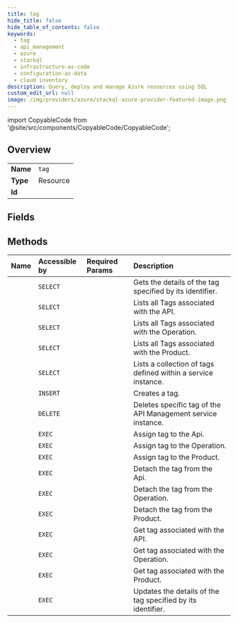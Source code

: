 ```yaml
---
title: tag
hide_title: false
hide_table_of_contents: false
keywords:
  - tag
  - api_management
  - azure    
  - stackql
  - infrastructure-as-code
  - configuration-as-data
  - cloud inventory
description: Query, deploy and manage Azure resources using SQL
custom_edit_url: null
image: /img/providers/azure/stackql-azure-provider-featured-image.png
---
```


import CopyableCode from '@site/src/components/CopyableCode/CopyableCode';




## Overview
<table><tbody>
<tr><td><b>Name</b></td><td><code>tag</code></td></tr>
<tr><td><b>Type</b></td><td>Resource</td></tr>
<tr><td><b>Id</b></td><td><CopyableCode code="azure.api_management.tag" /></td></tr>
</tbody></table>

## Fields
## Methods
| Name | Accessible by | Required Params | Description |
|:-----|:--------------|:----------------|:------------|
| <CopyableCode code="get" /> | `SELECT` | <CopyableCode code="resourceGroupName, serviceName, subscriptionId, tagId" /> | Gets the details of the tag specified by its identifier. |
| <CopyableCode code="list_by_api" /> | `SELECT` | <CopyableCode code="apiId, resourceGroupName, serviceName, subscriptionId" /> | Lists all Tags associated with the API. |
| <CopyableCode code="list_by_operation" /> | `SELECT` | <CopyableCode code="apiId, operationId, resourceGroupName, serviceName, subscriptionId" /> | Lists all Tags associated with the Operation. |
| <CopyableCode code="list_by_product" /> | `SELECT` | <CopyableCode code="productId, resourceGroupName, serviceName, subscriptionId" /> | Lists all Tags associated with the Product. |
| <CopyableCode code="list_by_service" /> | `SELECT` | <CopyableCode code="resourceGroupName, serviceName, subscriptionId" /> | Lists a collection of tags defined within a service instance. |
| <CopyableCode code="create_or_update" /> | `INSERT` | <CopyableCode code="resourceGroupName, serviceName, subscriptionId, tagId" /> | Creates a tag. |
| <CopyableCode code="delete" /> | `DELETE` | <CopyableCode code="If-Match, resourceGroupName, serviceName, subscriptionId, tagId" /> | Deletes specific tag of the API Management service instance. |
| <CopyableCode code="assign_to_api" /> | `EXEC` | <CopyableCode code="apiId, resourceGroupName, serviceName, subscriptionId, tagId" /> | Assign tag to the Api. |
| <CopyableCode code="assign_to_operation" /> | `EXEC` | <CopyableCode code="apiId, operationId, resourceGroupName, serviceName, subscriptionId, tagId" /> | Assign tag to the Operation. |
| <CopyableCode code="assign_to_product" /> | `EXEC` | <CopyableCode code="productId, resourceGroupName, serviceName, subscriptionId, tagId" /> | Assign tag to the Product. |
| <CopyableCode code="detach_from_api" /> | `EXEC` | <CopyableCode code="apiId, resourceGroupName, serviceName, subscriptionId, tagId" /> | Detach the tag from the Api. |
| <CopyableCode code="detach_from_operation" /> | `EXEC` | <CopyableCode code="apiId, operationId, resourceGroupName, serviceName, subscriptionId, tagId" /> | Detach the tag from the Operation. |
| <CopyableCode code="detach_from_product" /> | `EXEC` | <CopyableCode code="productId, resourceGroupName, serviceName, subscriptionId, tagId" /> | Detach the tag from the Product. |
| <CopyableCode code="get_by_api" /> | `EXEC` | <CopyableCode code="apiId, resourceGroupName, serviceName, subscriptionId, tagId" /> | Get tag associated with the API. |
| <CopyableCode code="get_by_operation" /> | `EXEC` | <CopyableCode code="apiId, operationId, resourceGroupName, serviceName, subscriptionId, tagId" /> | Get tag associated with the Operation. |
| <CopyableCode code="get_by_product" /> | `EXEC` | <CopyableCode code="productId, resourceGroupName, serviceName, subscriptionId, tagId" /> | Get tag associated with the Product. |
| <CopyableCode code="update" /> | `EXEC` | <CopyableCode code="If-Match, resourceGroupName, serviceName, subscriptionId, tagId" /> | Updates the details of the tag specified by its identifier. |
